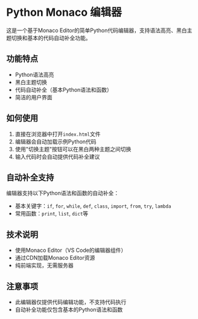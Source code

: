 # Python Monaco 编辑器

这是一个基于Monaco Editor的简单Python代码编辑器，支持语法高亮、黑白主题切换和基本的代码自动补全功能。

## 功能特点

- Python语法高亮
- 黑白主题切换
- 代码自动补全（基本Python语法和函数）
- 简洁的用户界面

## 如何使用

1. 直接在浏览器中打开`index.html`文件
2. 编辑器会自动加载示例Python代码
3. 使用"切换主题"按钮可以在黑白两种主题之间切换
4. 输入代码时会自动提供代码补全建议

## 自动补全支持

编辑器支持以下Python语法和函数的自动补全：

- 基本关键字：`if`, `for`, `while`, `def`, `class`, `import`, `from`, `try`, `lambda`
- 常用函数：`print`, `list`, `dict`等

## 技术说明

- 使用Monaco Editor（VS Code的编辑器组件）
- 通过CDN加载Monaco Editor资源
- 纯前端实现，无需服务器

## 注意事项

- 此编辑器仅提供代码编辑功能，不支持代码执行
- 自动补全功能仅包含基本的Python语法和函数 